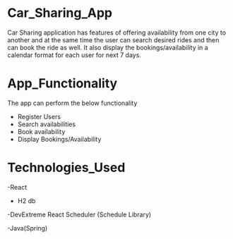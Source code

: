 # Car_Sharing_App

Car Sharing application has features of offering availability from one city to another and at the same time the user can search desired rides and then can book the ride as well. It also display the bookings/availability in a calendar format for each user for next 7 days.
#  App_Functionality

The app can perform the below functionality

- Register Users
- Search availabilities 
- Book availability
- Display Bookings/Availability


# Technologies_Used
-React

- H2 db

-DevExtreme React Scheduler (Schedule Library)

-Java(Spring)






